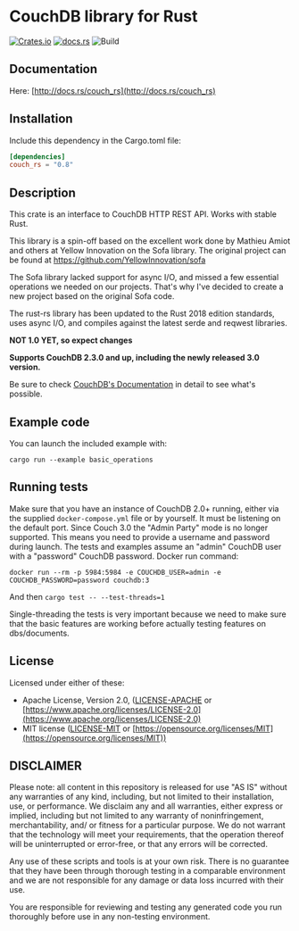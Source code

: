 # CouchDB library for Rust

[![Crates.io](https://img.shields.io/crates/v/couch_rs.svg)](https://crates.io/crates/couch_rs)
[![docs.rs](https://docs.rs/couch_rs/badge.svg)](https://docs.rs/couch_rs)
![Build](https://img.shields.io/github/workflow/status/mibes/couch-rs/Rust)

## Documentation

Here: [http://docs.rs/couch_rs](http://docs.rs/couch_rs)

## Installation

Include this dependency in the Cargo.toml file:
```toml
[dependencies]
couch_rs = "0.8"
```

## Description

This crate is an interface to CouchDB HTTP REST API. Works with stable Rust.

This library is a spin-off based on the excellent work done by Mathieu Amiot and others at Yellow Innovation on the Sofa
library. The original project can be found at https://github.com/YellowInnovation/sofa

The Sofa library lacked support for async I/O, and missed a few essential operations we needed on our projects. That's
why I've decided to create a new project based on the original Sofa code.

The rust-rs library has been updated to the Rust 2018 edition standards, uses async I/O, and compiles against the latest
serde and reqwest libraries.

**NOT 1.0 YET, so expect changes**

**Supports CouchDB 2.3.0 and up, including the newly released 3.0 version.**

Be sure to check [CouchDB's Documentation](http://docs.couchdb.org/en/latest/index.html) in detail to see what's
possible.

## Example code

You can launch the included example with:
```shell script
cargo run --example basic_operations
```

## Running tests

Make sure that you have an instance of CouchDB 2.0+ running, either via the supplied `docker-compose.yml` file or by yourself. It must be listening on the default port.
Since Couch 3.0 the "Admin Party" mode is no longer supported. This means you need to provide a username and password during launch. 
The tests and examples assume an "admin" CouchDB user with a "password" CouchDB password. Docker run command:

```shell script
docker run --rm -p 5984:5984 -e COUCHDB_USER=admin -e COUCHDB_PASSWORD=password couchdb:3
```

And then
`cargo test -- --test-threads=1`

Single-threading the tests is very important because we need to make sure that the basic features are working before actually testing features on dbs/documents.

## License

Licensed under either of these:

* Apache License, Version 2.0, ([LICENSE-APACHE](LICENSE-APACHE) or
   [https://www.apache.org/licenses/LICENSE-2.0](https://www.apache.org/licenses/LICENSE-2.0)
* MIT license ([LICENSE-MIT](LICENSE-MIT) or
   [https://opensource.org/licenses/MIT](https://opensource.org/licenses/MIT))

## DISCLAIMER

Please note: all content in this repository is released for use "AS IS" without any warranties of any kind, including,
but not limited to their installation, use, or performance. We disclaim any and all warranties, either express or
implied, including but not limited to any warranty of noninfringement, merchantability, and/ or fitness for a particular
purpose. We do not warrant that the technology will meet your requirements, that the operation thereof will be
uninterrupted or error-free, or that any errors will be corrected.

Any use of these scripts and tools is at your own risk. There is no guarantee that they have been through thorough
testing in a comparable environment and we are not responsible for any damage or data loss incurred with their use.

You are responsible for reviewing and testing any generated code you run thoroughly before use in any non-testing
environment.
